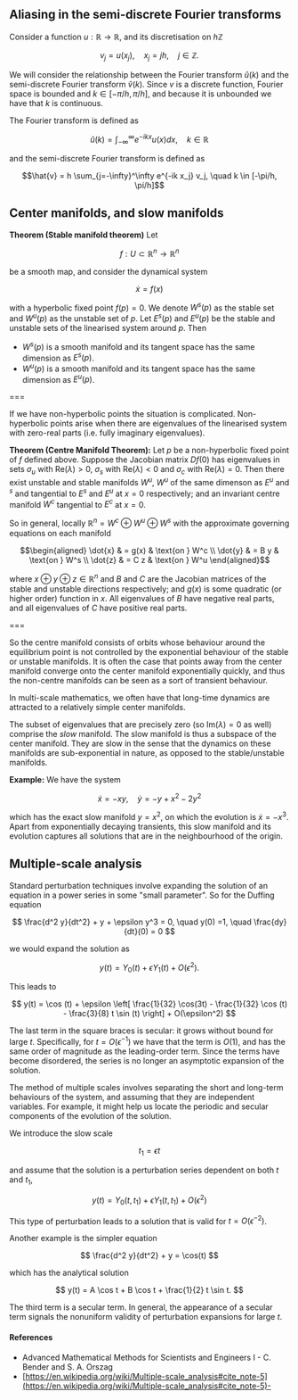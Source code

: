 ## Aliasing in the semi-discrete Fourier transforms

Consider a function $u : \mathbb{R} \to \mathbb{R}$, and its discretisation on $h \mathbb{Z}$

$$v_j = u(x_j), \quad x_j = jh, \quad j \in \mathbb{Z}.$$

We will consider the relationship between the Fourier transform $\hat{u}(k)$ and the semi-discrete Fourier transform $\hat{v}(k)$. Since $v$ is a discrete function, Fourier space is bounded and $k \in [-\pi / h, \pi / h]$, and because it is unbounded we have that $k$ is continuous.

The Fourier transform is defined as

$$\hat{u}(k) = \int_{-\infty}^\infty e^{-ikx} u(x) dx, \quad k \in \mathbb{R}$$

and the semi-discrete Fourier transform is defined as

$$\hat{v} = h \sum_{j=-\infty}^\infty e^{-ik x_j} v_j, \quad k \in [-\pi/h, \pi/h]$$

## Center manifolds, and slow manifolds

**Theorem (Stable manifold theorem)**  Let

$$f : U \subset \mathbb{R}^n \to \mathbb{R}^n$$

be a smooth map, and consider the dynamical system

$$\dot{x}  = f(x)$$

with a hyperbolic fixed point $f(p) = 0$. We denote $W^s(p)$ as the stable set and $W^u(p)$ as the unstable set of $p$. Let $E^s(p)$ and $E^u(p)$ be the stable and unstable sets of the linearised system around $p$. Then 

- $W^s(p)$ is a smooth manifold and its tangent space has the same dimension as $E^s(p)$.
- $W^u(p)$ is a smooth manifold and its tangent space has the same dimension as $E^u(p)$.

===

If we have non-hyperbolic points the situation is complicated. Non-hyperbolic points arise when there are eigenvalues of the linearised system with zero-real parts (i.e. fully imaginary eigenvalues). 

**Theorem (Centre Manifold Theorem):** Let $p$ be a non-hyperbolic fixed point of $f$ defined above. Suppose the Jacobian matrix $Df(0)$ has eigenvalues in sets $\sigma_u$ with $\text{Re}(\lambda) > 0$, $\sigma_s$ with $\text{Re}(\lambda) < 0$ and $\sigma_c$ with $\text{Re}(\lambda) = 0$. Then there exist unstable and stable manifolds $W^u$, $W^u$ of the same dimenson as $E^u$ and $^s$ and tangential to $E^s$ and $E^u$ at $x=0$ respectively; and an invariant centre manifold $W^c$ tangential to $E^c$ at $x=0$.

So in general, locally $\mathbb{R}^n = W^c \oplus W^u \oplus W^s$ with the approximate governing equations on each manifold

$$\begin{aligned}
\dot{x} & = g(x) & \text{on } W^c \\
\dot{y} & = B y & \text{on } W^s \\
\dot{z} & = C z & \text{on } W^u
\end{aligned}$$

where $x \oplus y \oplus z \in \mathbb{R}^n$ and $B$ and $C$ are the Jacobian matrices of the stable and unstable directions respectively; and $g(x)$ is some quadratic (or higher order) function in $x$. All eigenvalues of $B$ have negative real parts, and all eigenvalues of $C$ have positive real parts.

===

So the centre manifold consists of orbits whose behaviour around the equilibrium point is not controlled by the exponential behaviour of the stable or unstable manifolds. It is often the case that points away from the center manifold converge onto the center manifold exponentially quickly, and thus the non-centre manifolds can be seen as a sort of transient behaviour.

In multi-scale mathematics, we often have that long-time dynamics are attracted to a relatively simple center manifolds.

The subset of eigenvalues that are precisely zero (so $\text{Im}(\lambda)=0$ as well) comprise the *slow* manifold. The slow manifold is thus a subspace of the center manifold. They are slow in the sense that the dynamics on these manifolds are sub-exponential in nature, as opposed to the stable/unstable manifolds.

**Example:** We have the system

$$
\dot{x} = - xy, \quad \dot{y} = - y + x^2 - 2 y^2
$$

which has the exact slow manifold $y=x^2$, on which the evolution is $\dot{x} = - x^3$. Apart from exponentially decaying transients, this slow manifold and its evolution captures all solutions that are in the neighbourhood of the origin.



## Multiple-scale analysis

Standard perturbation techniques involve expanding the solution of an equation in a power series in some "small parameter". So for the Duffing equation

$$ \frac{d^2 y}{dt^2} + y + \epsilon y^3 = 0, \quad y(0) =1, \quad \frac{dy}{dt}(0) = 0 $$

we would expand the solution as

$$ y(t) = Y_0(t) + \epsilon Y_1(t) + O(\epsilon^2). $$

This leads to

$$ y(t) = \cos (t) + \epsilon \left[ \frac{1}{32} \cos(3t) - \frac{1}{32} \cos (t) - \frac{3}{8} t \sin (t) \right] + O(\epsilon^2) $$

The last term in the square braces is secular: it grows without bound for large $t$. Specifically, for $t = O(\epsilon^{-1})$ we have that the term is $O(1)$, and has the same order of magnitude as the leading-order term. Since the terms have become disordered, the series is no longer an asymptotic expansion of the solution.

The method of multiple scales involves separating the short and long-term behaviours of the system, and assuming that they are independent variables. For example, it might help us locate the periodic and secular components of the evolution of the solution.

We introduce the slow scale

$$ t_1 = \epsilon t $$

and assume that the solution is a perturbation series dependent on both $t$ and $t_1$,

$$ y(t) = Y_0(t, t_1) + \epsilon Y_1(t, t_1) + O(\epsilon^2 ) $$ 

This type of perturbation leads to a solution that is valid for $t=O(\epsilon^{-2})$.

Another example is the simpler equation

$$ \frac{d^2 y}{dt^2} + y = \cos(t) $$

which has the analytical solution

$$ y(t) = A \cos t + B \cos t + \frac{1}{2} t \sin t. $$

The third term is a secular term. In general, the appearance of a secular term signals the nonuniform validity of perturbation expansions for large $t$.

#### References

- Advanced Mathematical Methods for Scientists and Engineers I - C. Bender and S. A. Orszag
- [https://en.wikipedia.org/wiki/Multiple-scale_analysis#cite_note-5](https://en.wikipedia.org/wiki/Multiple-scale_analysis#cite_note-5)- 
<!--stackedit_data:
eyJoaXN0b3J5IjpbODA5MDYwNzIyLC03NjQ4OTU0NDksMjAzND
g3MzQ3NiwyMDkyMTM4Mjg5LC0xMzc4MTIyNDQ1LDg5NzAwNjkw
OCw4MjkyOTk3NzEsLTEyMjEwMjY4MjIsMTI2MzM1Njc4MCwtMT
M3ODEyMjQ0NSw4NTA4NjQyNiwxMDA3MDYxMTM1XX0=
-->